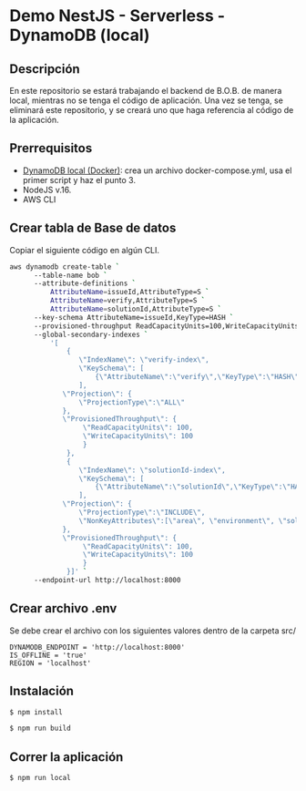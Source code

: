 # Demo NestJS - Serverless - DynamoDB (local) 

## Descripción

En este repositorio se estará trabajando el backend de B.O.B. de manera local, mientras no se tenga el código de aplicación. Una vez se tenga, se eliminará este repositorio, y se creará uno que haga referencia al código de la aplicación.

## Prerrequisitos

- [DynamoDB local (Docker)](https://docs.aws.amazon.com/amazondynamodb/latest/developerguide/DynamoDBLocal.DownloadingAndRunning.html): crea un archivo docker-compose.yml, usa el primer script y haz el punto 3.
- NodeJS v.16.
- AWS CLI

## Crear tabla de Base de datos

Copiar el siguiente código en algún CLI.

```bash
aws dynamodb create-table `
      --table-name bob `
      --attribute-definitions `
          AttributeName=issueId,AttributeType=S `
          AttributeName=verify,AttributeType=S `
          AttributeName=solutionId,AttributeType=S `
      --key-schema AttributeName=issueId,KeyType=HASH `
      --provisioned-throughput ReadCapacityUnits=100,WriteCapacityUnits=100 `
      --global-secondary-indexes `
          '[
              {
                 \"IndexName\": \"verify-index\",
                 \"KeySchema\": [
                     {\"AttributeName\":\"verify\",\"KeyType\":\"HASH\"}
                 ],
             \"Projection\": {
                 \"ProjectionType\":\"ALL\"
             },
             \"ProvisionedThroughput\": {
                  \"ReadCapacityUnits\": 100,
                  \"WriteCapacityUnits\": 100
                  }
              },
              {
                 \"IndexName\": \"solutionId-index\",
                 \"KeySchema\": [
                     {\"AttributeName\":\"solutionId\",\"KeyType\":\"HASH\"}
                 ],
             \"Projection\": {
                 \"ProjectionType\":\"INCLUDE\",
                 \"NonKeyAttributes\":[\"area\", \"environment\", \"solutionUser\", \"solutionTitle\", \"solutionDetail\", \"solutionAttachment\", \"dateUpdated\"]
             }, 
             \"ProvisionedThroughput\": {
                  \"ReadCapacityUnits\": 100,
                  \"WriteCapacityUnits\": 100
                  }
              }]' `
      --endpoint-url http://localhost:8000
```

## Crear archivo .env

Se debe crear el archivo con los siguientes valores dentro de la carpeta src/
```
DYNAMODB_ENDPOINT = 'http://localhost:8000'
IS_OFFLINE = 'true'
REGION = 'localhost'
```

## Instalación 

```bash
$ npm install
```

```bash
$ npm run build
```

## Correr la aplicación

```bash
$ npm run local
```
